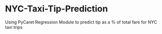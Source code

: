 # NYC-Taxi-Tip-Prediction
Using PyCaret Regression Module to predict tip as a % of total fare for NYC taxi trips
